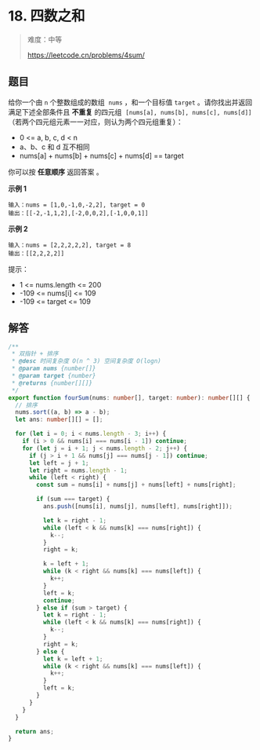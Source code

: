 # 18. 四数之和

> 难度：中等
>
> https://leetcode.cn/problems/4sum/

## 题目

给你一个由 `n` 个整数组成的数组  `nums` ，和一个目标值 `target` 。请你找出并返回满足下述全部条件且 **不重复** 的四元组  `[nums[a], nums[b], nums[c], nums[d]]`（若两个四元组元素一一对应，则认为两个四元组重复）：

- 0 <= a, b, c, d < n
- a、b、c 和 d 互不相同
- nums[a] + nums[b] + nums[c] + nums[d] == target

你可以按 **任意顺序** 返回答案 。

**示例 1**

```
输入：nums = [1,0,-1,0,-2,2], target = 0
输出：[[-2,-1,1,2],[-2,0,0,2],[-1,0,0,1]]
```

**示例 2**

```
输入：nums = [2,2,2,2,2], target = 8
输出：[[2,2,2,2]]
```

提示：

- 1 <= nums.length <= 200
- -109 <= nums[i] <= 109
- -109 <= target <= 109

## 解答

```typescript
/**
 * 双指针 + 排序
 * @desc 时间复杂度 O(n ^ 3) 空间复杂度 O(logn)
 * @param nums {number[]}
 * @param target {number}
 * @returns {number[][]}
 */
export function fourSum(nums: number[], target: number): number[][] {
  // 排序
  nums.sort((a, b) => a - b);
  let ans: number[][] = [];

  for (let i = 0; i < nums.length - 3; i++) {
    if (i > 0 && nums[i] === nums[i - 1]) continue;
    for (let j = i + 1; j < nums.length - 2; j++) {
      if (j > i + 1 && nums[j] === nums[j - 1]) continue;
      let left = j + 1;
      let right = nums.length - 1;
      while (left < right) {
        const sum = nums[i] + nums[j] + nums[left] + nums[right];

        if (sum === target) {
          ans.push([nums[i], nums[j], nums[left], nums[right]]);

          let k = right - 1;
          while (left < k && nums[k] === nums[right]) {
            k--;
          }
          right = k;

          k = left + 1;
          while (k < right && nums[k] === nums[left]) {
            k++;
          }
          left = k;
          continue;
        } else if (sum > target) {
          let k = right - 1;
          while (left < k && nums[k] === nums[right]) {
            k--;
          }
          right = k;
        } else {
          let k = left + 1;
          while (k < right && nums[k] === nums[left]) {
            k++;
          }
          left = k;
        }
      }
    }
  }

  return ans;
}
```
